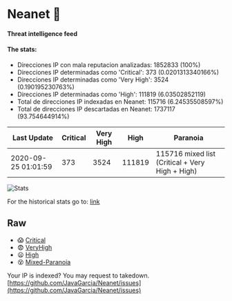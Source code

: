 # Neanet :hocho:
#### Threat intelligence feed
#### The stats:

- Direcciones IP con mala reputacion analizadas: 1852833 (100%)
- Direcciones IP determinadas como 'Critical':  373 (0.0201313340166%)
- Direcciones IP determinadas como 'Very High':  3524 (0.190195230763%)
- Direcciones IP determinadas como 'High':  111819 (6.03502852119)
- Total de direcciones IP indexadas en Neanet:  115716 (6.24535508597%)
- Total de direcciones IP descartadas en Neanet:  1737117 (93.754644914%)

| Last Update | Critical | Very High | High | Paranoia |
| --- | --- | --- | --- | --- |
| 2020-09-25 01:01:59 | 373 | 3524 | 111819 | 115716 mixed list (Critical + Very High + High)|

![Stats](https://docs.google.com/spreadsheets/d/e/2PACX-1vSnaNMIXVabIpDJjufMlzH7poXnshF3mgd8Is1g9ytUEzVsP5my4Trn8f-xkoLLQ38xpL3HtmUexLo6/pubchart?oid=501124687&format=image)

For the historical stats go to: [link](/stats.csv)
## Raw
- :scream: [Critical](https://raw.githubusercontent.com/JavaGarcia/Neanet/master/blacklists/neanet_critical.txt)
- :fearful: [VeryHigh](https://raw.githubusercontent.com/JavaGarcia/Neanet/master/blacklists/neanet_veryHigh.txtt)
- :frowning: [High](https://raw.githubusercontent.com/JavaGarcia/Neanet/master/blacklists/neanet_high.txt)
- :dizzy_face: [Mixed-Paranoia](https://raw.githubusercontent.com/JavaGarcia/Neanet/master/blacklists/neanet_all.txt)


Your IP is indexed? You may request to takedown. [https://github.com/JavaGarcia/Neanet/issues](https://github.com/JavaGarcia/Neanet/issues)




































































































































































































































































































































































































































































































































































































































































































































































































































































































































































































































